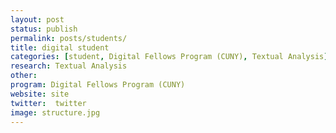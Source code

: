 ```yaml
---
layout: post
status: publish
permalink: posts/students/
title: digital student
categories: [student, Digital Fellows Program (CUNY), Textual Analysis]
research: Textual Analysis
other: 
program: Digital Fellows Program (CUNY)
website: site
twitter:  twitter
image: structure.jpg
---
```


